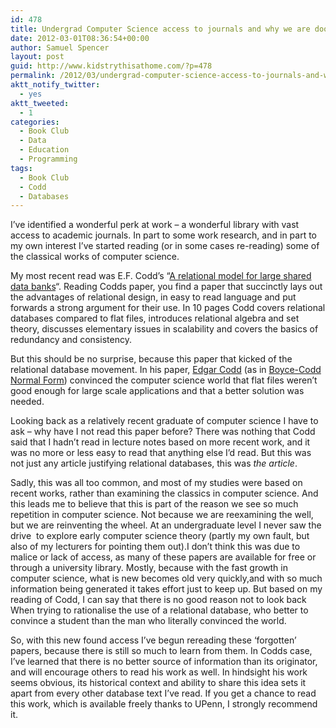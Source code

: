 ```yaml
---
id: 478
title: Undergrad Computer Science access to journals and why we are doomed to repeat our mistakes
date: 2012-03-01T08:36:54+00:00
author: Samuel Spencer
layout: post
guid: http://www.kidstrythisathome.com/?p=478
permalink: /2012/03/undergrad-computer-science-access-to-journals-and-why-we-are-doomed-to-repeat-our-mistakes/
aktt_notify_twitter:
  - yes
aktt_tweeted:
  - 1
categories:
  - Book Club
  - Data
  - Education
  - Programming
tags:
  - Book Club
  - Codd
  - Databases
---
```

I&#8217;ve identified a wonderful perk at work &#8211; a wonderful library with vast access to academic journals. In part to some work research, and in part to my own interest I&#8217;ve started reading (or in some cases re-reading) some of the classical works of computer science.

My most recent read was E.F. Codd&#8217;s &#8220;[A relational model for large shared data banks](www.seas.upenn.edu/~zives/03f/cis550/codd.pdf "A relational model for large shared data banks")&#8220;. Reading Codds paper, you find a paper that succinctly lays out the advantages of relational design, in easy to read language and put forwards a strong argument for their use. In 10 pages Codd covers relational databases compared to flat files, introduces relational algebra and set theory, discusses elementary issues in scalability and covers the basics of redundancy and consistency.

But this should be no surprise, because this paper that kicked of the relational database movement. In his paper, [Edgar Codd](http://en.wikipedia.org/wiki/Edgar_F._Codd "Edgar F. Codd") (as in [Boyce-Codd Normal Form](http://en.wikipedia.org/wiki/Boyce%E2%80%93Codd_normal_form "Boyce–Codd normal form")) convinced the computer science world that flat files weren&#8217;t good enough for large scale applications and that a better solution was needed.

Looking back as a relatively recent graduate of computer science I have to ask &#8211; why have I not read this paper before? There was nothing that Codd said that I hadn&#8217;t read in lecture notes based on more recent work, and it was no more or less easy to read that anything else I&#8217;d read. But this was not just any article justifying relational databases, this was _the article_.

Sadly, this was all too common, and most of my studies were based on recent works, rather than examining the classics in computer science. And this leads me to believe that this is part of the reason we see so much repetition in computer science. Not because we are reexamining the well, but we are reinventing the wheel. At an undergraduate level I never saw the drive  to explore early computer science theory (partly my own fault, but also of my lecturers for pointing them out).I don&#8217;t think this was due to malice or lack of access, as many of these papers are available for free or through a university library. Mostly, because with the fast growth in computer science, what is new becomes old very quickly,and with so much information being generated it takes effort just to keep up. But based on my reading of Codd, I can say that there is no good reason not to look back When trying to rationalise the use of a relational database, who better to convince a student than the man who literally convinced the world.

So, with this new found access I&#8217;ve begun rereading these &#8216;forgotten&#8217; papers, because there is still so much to learn from them. In Codds case, I&#8217;ve learned that there is no better source of information than its originator, and will encourage others to read his work as well. In hindsight his work seems obvious, its historical context and ability to share this idea sets it apart from every other database text I&#8217;ve read. If you get a chance to read this work, which is available freely thanks to UPenn, I strongly recommend it.